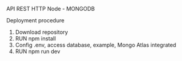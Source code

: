 API REST HTTP Node - MONGODB 

Deployment procedure
1. Download repository
2. RUN npm install
3. Config .env, access database, example, Mongo Atlas integrated
4. RUN npm run dev

